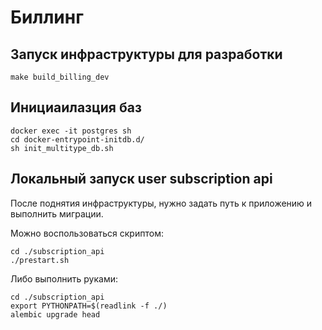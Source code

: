 # Биллинг

## Запуск инфраструктуры для разработки
```shell
make build_billing_dev
```

## Инициаилазция баз
```shell
docker exec -it postgres sh
cd docker-entrypoint-initdb.d/
sh init_multitype_db.sh
```

## Локальный запуск user subscription api
После поднятия инфраструктуры, нужно задать путь к приложению
и выполнить миграции.

Можно воспользоваться скриптом:
```shell
cd ./subscription_api
./prestart.sh
```
Либо выполнить руками:
```shell
cd ./subscription_api
export PYTHONPATH=$(readlink -f ./)
alembic upgrade head
```
